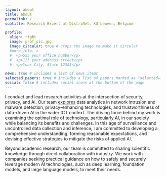 ```yaml
---
layout: about
title: about
permalink: /
subtitle: Research Expert at DistriNet, KU Leuven, Belgium

profile:
  align: right
  image: prof_pic.jpg
  image_circular: true # crops the image to make it circular
  #more_info: >
  #  <p>555 your office number</p>
  #  <p>123 your address street</p>
  #  <p>Your City, State 12345</p>

news: true # includes a list of news items
selected_papers: true # includes a list of papers marked as "selected={true}"
social: false # includes social icons at the bottom of the page
---
```


I conduct and lead research activities at the intersection of security, privacy, and AI. Our team [explores](#publications) data analytics in network intrusion and malware detection, privacy-enhancing technologies, and trustworthiness of data-driven AI in the wider ICT context. The driving force behind my work is examining the optimal role of technology, particularly AI, in our society while balancing its benefits and challenges. In this age of surveillance and uncontrolled data collection and inference, I am committed to developing a comprehensive understanding, forming reasonable expectations, and devising effective strategies to mitigate the risks of applied AI.

Beyond academic research, our team is committed to sharing scientific knowledge through direct collaboration with industry. We work with companies seeking practical guidance on how to safely and securely leverage modern AI technologies, such as deep learning, foundation models, and large language models, to meet their needs.